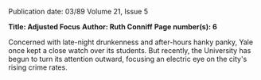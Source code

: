 Publication date: 03/89
Volume 21, Issue 5

**Title: Adjusted Focus**
**Author: Ruth Conniff**
**Page number(s): 6**

Concerned with late-night drunkenness and after-hours hanky panky, Yale once kept a 
close watch over its students. But recently, the University has begun to turn its attention 
outward, focusing an electric eye on the city's rising crime rates.